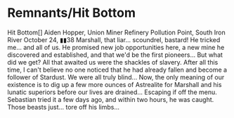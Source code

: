 # Remnants/Hit Bottom

Hit Bottom[]
Aiden Hopper, Union Miner
Refinery Pollution Point, South Iron River
October 24, ▮▮38
Marshall, that liar... scoundrel, bastard! He tricked me... and all of us. He promised new job opportunities here, a new mine he discovered and established, and that we'd be the first pioneers... But what did we get? All that awaited us were the shackles of slavery.
After all this time, I can't believe no one noticed that he had already fallen and become a follower of Stardust. We were all truly blind... Now, the only meaning of our existence is to dig up a few more ounces of Astrealite for Marshall and his lunatic superiors before our lives are drained... Escaping if off the menu. Sebastian tried it a few days ago, and within two hours, he was caught. Those beasts just... tore off his limbs...
